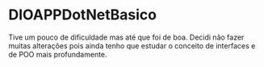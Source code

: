 # DIOAPPDotNetBasico
Tive um pouco de dificuldade mas até que foi de boa.
Decidi não fazer muitas alterações pois ainda tenho que estudar o conceito de interfaces e de POO mais profundamente.
